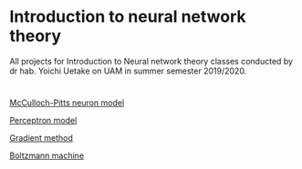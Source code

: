 # Introduction to neural network theory

All projects for Introduction to Neural network theory classes conducted by dr hab. Yoichi Uetake  on UAM in summer semester 2019/2020.

#

[McCulloch-Pitts neuron model](Neural%20network/mcculloch-pitts.py)

[Perceptron model](Neural%20network/perceptron.py)

[Gradient method](Neural%20network/gradient.py)

[Boltzmann machine](Neural%20network/boltzmann.py)
